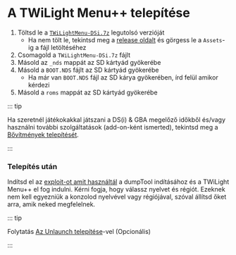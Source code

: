 # A TWiLight Menu++ telepítése

1. Töltsd le a [`TWiLightMenu-DSi.7z`](https://github.com/DS-Homebrew/TWiLightMenu/releases/latest/download/TWiLightMenu-DSi.7z) legutolsó verzióját
   - Ha nem tölt le, tekintsd meg a [release oldalt](https://github.com/DS-Homebrew/TWiLightMenu/releases/latest) és görgess le a `Assets`-ig a fájl letöltéséhez
2. Csomagold a `TWiLightMenu-DSi.7z` fájlt
3. Másold az `_nds` mappát az SD kártyád gyökerébe
4. Másold a `BOOT.NDS` fájlt az SD kártyád gyökerébe
   - Ha már van `BOOT.NDS` fájl az SD kárya gyökerében, írd felül amikor kérdezi
5. Másold a `roms` mappát az SD kártyád gyökerébe

::: tip

Ha szeretnél játékokakkal játszani a DS(i) & GBA megelőző időkből és/vagy használni további szolgáltatások (add-on-ként ismerted), tekintsd meg a [Bővítmények telepítését](https://wiki.ds-homebrew.com/twilightmenu/installing-addons?tab=manual).

:::

### Telepítés után

Indítsd el az [exploit-ot amit használtál](launching-the-exploit.html) a dumpTool indításához és a TWiLight Menu++ el fog indulni. Kérni fogja, hogy válassz nyelvet és régiót. Ezeknek nem kell egyezniük a konzolod nyelvével vagy régiójával, szóval állítsd őket arra, amik neked megfelelnek.

::: tip

Folytatás [Az Unlaunch telepítése](installing-unlaunch.html)-vel (Opcionális)

:::
